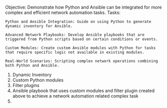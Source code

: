 Objective: Demonstrate how Python and Ansible can be integrated for more complex and efficient network automation tasks. Tasks: 

    Python and Ansible Integration: Guide on using Python to generate dynamic inventory for Ansible. 

    Advanced Network Playbooks: Develop Ansible playbooks that are triggered from Python scripts based on certain conditions or events. 

    Custom Modules: Create custom Ansible modules with Python for tasks that require specific logic not available in existing modules. 

    Real-World Scenarios: Scripting complex network operations combining both Python and Ansible.


1. Dynamic Inventory
2. Custom Python modules
3. Filter plugins
4. Ansible playbook that uses custom modules and filter plugin created above to achieve a network automation related complex task
5. 